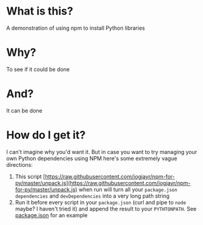# What is this?

A demonstration of using npm to install Python libraries


# Why?

To see if it could be done


# And?

It can be done


# How do I get it?

I can't imagine why you'd want it. But in case you want to try managing your own Python dependencies using NPM here's some extremely vague directions:

1. This script [https://raw.githubusercontent.com/jogjayr/npm-for-py/master/unpack.js](https://raw.githubusercontent.com/jogjayr/npm-for-py/master/unpack.js) when run will turn all your `package.json` `dependencies` and `devDependencies` into a very long path string 
2. Run it before every script in your `package.json` (curl and pipe to `node` maybe? I haven't tried it) and append the result to your `PYTHTONPATH`. See [package.json](package.json) for an example




